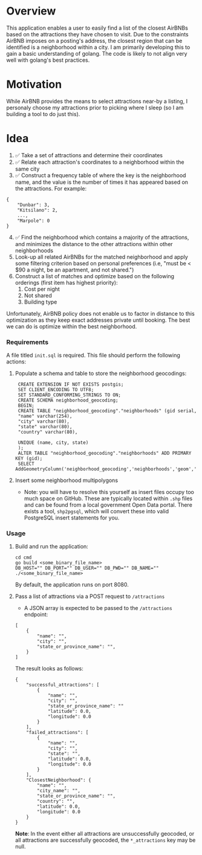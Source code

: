 # Overview

This application enables a user to easily find a list of the closest AirBNBs based on the attractions they have chosen to visit.  Due to the constraints AirBNB imposes on a posting's address, the closest region that can be identified is a neighborhood within a city.  I am primarily developing this to gain a basic understanding of golang.  The  code is likely to not align very well with golang's best practices.

# Motivation

While AirBNB provides the means to select attractions near-by a listing, I personaly choose my attractions prior to picking where I sleep (so I am building a tool to do just this).

# Idea
1. ✅ Take a set of attractions and determine their coordinates
2. ✅ Relate each attraction's coordinates to a neighborhood within the same city
3. ✅ Construct a frequency table of where the key is the neighborhood name, and the value is the number of times it has appeared based on the attractions. For example:
```
{
    "Dunbar": 3,
    "Kitsilano": 2,
    ...,
    "Marpole": 0
}
```
4. ✅ Find the neighborhood which contains a majority of the attractions, and minimizes the distance to the other attractions within other neighborhoods
5. Look-up all related AirBNBs for the matched neighborhood and apply some filtering criterion based on personal preferences (i.e, "must be < $90 a night, be an apartment, and not shared.")
6. Construct a list of matches and optimize based on the following orderings (first item has highest priority):
    1. Cost per night
    2. Not shared
    3. Building type

Unfortunately, AirBNB policy does not enable us to factor in distance to this optimization as they keep exact addresses private until booking. The best we can do is optimize within the best neighborhood.

### Requirements

A file titled `init.sql` is required. This file should perform the following actions:
1. Populate a schema and table to store the neighborhood geocodings:

        CREATE EXTENSION IF NOT EXISTS postgis;
        SET CLIENT_ENCODING TO UTF8;
        SET STANDARD_CONFORMING_STRINGS TO ON;
        CREATE SCHEMA neighborhood_geocoding;
        BEGIN;
        CREATE TABLE "neighborhood_geocoding"."neighborhoods" (gid serial,
        "name" varchar(254),
        "city" varchar(80),
        "state" varchar(80),
        "country" varchar(80),

        UNIQUE (name, city, state)
        );
        ALTER TABLE "neighborhood_geocoding"."neighborhoods" ADD PRIMARY KEY (gid);
        SELECT AddGeometryColumn('neighborhood_geocoding','neighborhoods','geom','4326','MULTIPOLYGON',2);
2. Insert some neighborhood multipolygons
    - Note: you will have to resolve this yourself as insert files occupy too much space on GitHub. These are typically located within `.shp` files and can be found from a local government Open Data portal. There exists a tool, `shp2pgsql`, which will convert these into valid PostgreSQL insert statements for you.
 
### Usage
1. Build and run the application:
    ```
    cd cmd
    go build <some_binary_file_name>
    DB_HOST="" DB_PORT="" DB_USER="" DB_PWD="" DB_NAME="" ./<some_binary_file_name>
    ```

    By default, the application runs on port 8080.

2. Pass a list of attractions via a POST request to `/attractions`

    - A JSON array is expected to be passed to the `/attractions` endpoint:
    ```
    [
        {
            "name": "",
            "city": "",
            "state_or_province_name": "",
        }
    ]
    ```

    The result looks as follows:
    ```
    {
        "successful_attractions": [
            {
                "name": "",
                "city": "",
                "state_or_province_name": ""
                "latitude": 0.0,
                "longitude": 0.0
            }
        ],
        "failed_attractions": [
            {
                "name": "",
                "city": "",
                "state": "",
                "latitude": 0.0,
                "longitude": 0.0
            }
        ],
        "ClosestNeighborhood": {
            "name": "",
            "city_name": "",
            "state_or_province_name": "",
            "country": "",
            "latitude": 0.0,
            "longitude": 0.0
        }
    }
    ```

    **Note**: In the event either all attractions are unsuccessfully geocoded, or all attractions are successfully geocoded, the `*_attractions` key may be null.
